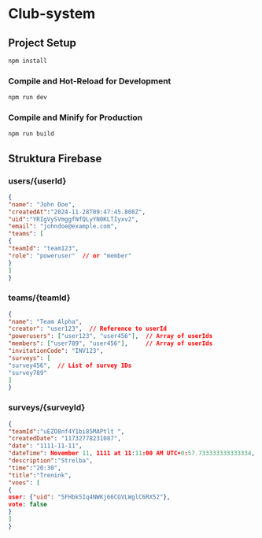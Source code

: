 # Club-system
## Project Setup

```sh
npm install
```

### Compile and Hot-Reload for Development

```sh
npm run dev
```

### Compile and Minify for Production

```sh
npm run build
```

## Struktura Firebase

### users/{userId}
```json
{
"name": "John Doe",
"createdAt":"2024-11-28T09:47:45.808Z",
"uid":"YRIgVySVmggfNfQLyYN0KLTIyxv2",
"email": "johndoe@example.com",
"teams": [
{
"teamId": "team123",
"role": "poweruser"  // or "member"
}
]
}
```

### teams/{teamId}
```json
{
"name": "Team Alpha",
"creator": "user123",  // Reference to userId
"powerusers": ["user123", "user456"],  // Array of userIds
"members": ["user789", "user456"],     // Array of userIds
"invitationCode": "INV123",
"surveys": [
"survey456",  // List of survey IDs
"survey789"
]
}
```

### surveys/{surveyId}
```json
{
"teamId":"uEZO8nf4Y1bi85MAPtlt ",
"createdDate": "11732778231087",
"date": "1111-11-11",
"dateTime": November 11, 1111 at 11:11:00 AM UTC+0:57.733333333333334,
"description":"Strelba",
"time":"20:30",
"title":"Trenink",
"voes": [
{
user: {"uid": "5FHbk5Iq4NWKj66CGVLWglC6RX52"},
vote: false
}
]
}
```
